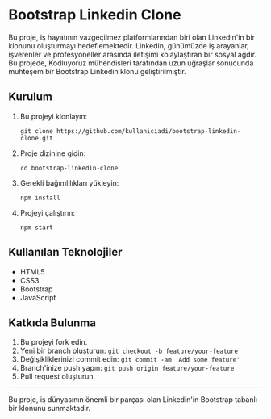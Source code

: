 # Bootstrap Linkedin Clone

Bu proje, iş hayatının vazgeçilmez platformlarından biri olan Linkedin'in bir klonunu oluşturmayı hedeflemektedir. Linkedin, günümüzde iş arayanlar, işverenler ve profesyoneller arasında iletişimi kolaylaştıran bir sosyal ağdır. Bu projede, Kodluyoruz mühendisleri tarafından uzun uğraşlar sonucunda muhteşem bir Bootstrap Linkedin klonu geliştirilmiştir.

## Kurulum

1. Bu projeyi klonlayın:

   ```
   git clone https://github.com/kullaniciadi/bootstrap-linkedin-clone.git
   ```

2. Proje dizinine gidin:

   ```
   cd bootstrap-linkedin-clone
   ```

3. Gerekli bağımlılıkları yükleyin:

   ```
   npm install
   ```

4. Projeyi çalıştırın:

   ```
   npm start
   ```

## Kullanılan Teknolojiler

- HTML5
- CSS3
- Bootstrap
- JavaScript

## Katkıda Bulunma

1. Bu projeyi fork edin.
2. Yeni bir branch oluşturun: `git checkout -b feature/your-feature`
3. Değişikliklerinizi commit edin: `git commit -am 'Add some feature'`
4. Branch'inize push yapın: `git push origin feature/your-feature`
5. Pull request oluşturun.

---

Bu proje, iş dünyasının önemli bir parçası olan Linkedin'in Bootstrap tabanlı bir klonunu sunmaktadır.

